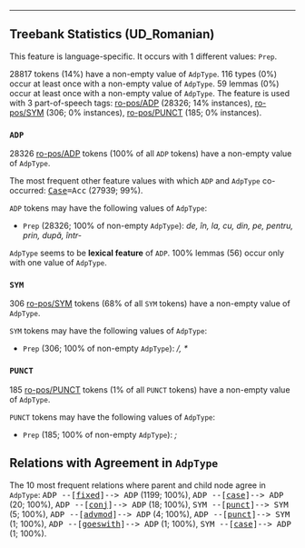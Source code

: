

--------------------------------------------------------------------------------

## Treebank Statistics (UD_Romanian)

This feature is language-specific.
It occurs with 1 different values: `Prep`.

28817 tokens (14%) have a non-empty value of `AdpType`.
116 types (0%) occur at least once with a non-empty value of `AdpType`.
59 lemmas (0%) occur at least once with a non-empty value of `AdpType`.
The feature is used with 3 part-of-speech tags: [ro-pos/ADP]() (28326; 14% instances), [ro-pos/SYM]() (306; 0% instances), [ro-pos/PUNCT]() (185; 0% instances).

### `ADP`

28326 [ro-pos/ADP]() tokens (100% of all `ADP` tokens) have a non-empty value of `AdpType`.

The most frequent other feature values with which `ADP` and `AdpType` co-occurred: <tt><a href="Case.html">Case</a>=Acc</tt> (27939; 99%).

`ADP` tokens may have the following values of `AdpType`:

* `Prep` (28326; 100% of non-empty `AdpType`): <em>de, în, la, cu, din, pe, pentru, prin, după, într-</em>

`AdpType` seems to be **lexical feature** of `ADP`. 100% lemmas (56) occur only with one value of `AdpType`.

### `SYM`

306 [ro-pos/SYM]() tokens (68% of all `SYM` tokens) have a non-empty value of `AdpType`.

`SYM` tokens may have the following values of `AdpType`:

* `Prep` (306; 100% of non-empty `AdpType`): <em>/, *</em>

### `PUNCT`

185 [ro-pos/PUNCT]() tokens (1% of all `PUNCT` tokens) have a non-empty value of `AdpType`.

`PUNCT` tokens may have the following values of `AdpType`:

* `Prep` (185; 100% of non-empty `AdpType`): <em>;</em>

## Relations with Agreement in `AdpType`

The 10 most frequent relations where parent and child node agree in `AdpType`:
<tt>ADP --[<a href="../dep/fixed.html">fixed</a>]--> ADP</tt> (1199; 100%),
<tt>ADP --[<a href="../dep/case.html">case</a>]--> ADP</tt> (20; 100%),
<tt>ADP --[<a href="../dep/conj.html">conj</a>]--> ADP</tt> (18; 100%),
<tt>SYM --[<a href="../dep/punct.html">punct</a>]--> SYM</tt> (5; 100%),
<tt>ADP --[<a href="../dep/advmod.html">advmod</a>]--> ADP</tt> (4; 100%),
<tt>ADP --[<a href="../dep/punct.html">punct</a>]--> SYM</tt> (1; 100%),
<tt>ADP --[<a href="../dep/goeswith.html">goeswith</a>]--> ADP</tt> (1; 100%),
<tt>SYM --[<a href="../dep/case.html">case</a>]--> ADP</tt> (1; 100%).

